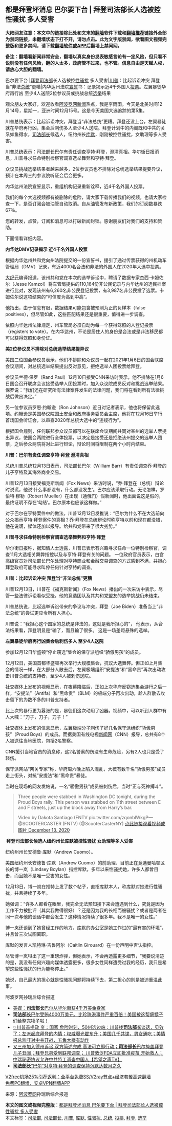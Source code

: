  <h2>都是拜登坏消息 巴尔要下台 | 拜登司法部长人选被控性骚扰 多人受害</h2> <p class="notice"><b>大陆网友注意：本文中的链接除此处和文末的<a href="https://github.com/bannedbook/fanqiang" >翻墙</a>软件下载和<a href="https://github.com/killgcd/justmysocks/blob/master/README.md">翻墙推荐</a>链接外全部为禁网链接，未翻墙状态下打不开，请勿点击。此为文字版禁闻，欲看图文视频完整版和更多禁闻，请下载<a href="https://github.com/bannedbook/fanqiang">翻墙软件或APP</a>后翻墙上禁闻网。</p><p>备注：翻墙看新闻非常安全，翻墙以真实身份发表敏感言论有一定风险，但只看不说则没有任何风险，翻的人太多，政府管不过来，也不管。信息自由是天赋人权，请放心大胆的翻墙。</b></p>  <div class="entry"> <p id="summary">巴尔要下台 |<a href="https://www.bannedbook.org/bnews/tag/%e6%8b%9c%e7%99%bb/" class="st_tag internal_tag" rel="tag" title="标签 拜登 下的日志">拜登</a><a href="https://www.bannedbook.org/bnews/tag/%e5%8f%b8%e6%b3%95%e9%83%a8/" class="st_tag internal_tag" rel="tag" title="标签 司法部 下的日志">司法部</a>长人选被控<a href="https://www.bannedbook.org/bnews/tag/%E6%80%A7%E9%AA%9A%E6%89%B0/" class="st_tag internal_tag" rel="tag" title="标签 性骚扰 下的日志">性骚扰</a> 多人受害|<a href="https://www.bannedbook.org/bnews/tag/%e5%b7%9d%e6%99%ae/" class="st_tag internal_tag" rel="tag" title="标签 川普 下的日志">川普</a>：比起诉讼冲突 拜登当“非法<a href="https://www.bannedbook.org/bnews/tag/%e6%80%bb%e7%bb%9f/" class="st_tag internal_tag" rel="tag" title="标签 总统 下的日志">总统</a>”更糟|内华达州法院<span class='wp_keywordlink'><a href="https://www.bannedbook.org/forum5/topic17.html" title="宣誓与预言" target="_blank">宣誓</a></span>书：记录揭示近4千外国人<a href="https://www.bannedbook.org/bnews/tag/%E6%8A%95%E7%A5%A8/" class="st_tag internal_tag" rel="tag" title="标签 投票 下的日志">投票</a>。左翼暴徒华府再行凶 至少4人送院2位参议员或挑战总统<a href="https://www.bannedbook.org/bnews/tag/%e9%80%89%e4%b8%be/" class="st_tag internal_tag" rel="tag" title="标签 选举 下的日志">选举</a>结果</p> <p>观众朋友大家好，欢迎收看<span class='wp_keywordlink_affiliate'><a href="https://www.aboluowang.com/" title="阿波罗网" target="_blank">阿波罗网</a></span><span class='wp_keywordlink_affiliate'><a href="https://www.bannedbook.org/" title="新闻">新闻</a></span>热点，我是李雨函。今天是北美时间12月14号，星期一，亚洲时间12月15号。这是今天美国大选追踪的第5集。</p> <p>川普总统表示：比起诉讼冲突，拜登当“非法总统”更糟。拜登还没上台，左翼暴徒就在华府再行凶，集会后刺伤多人至少4人送院。拜登计划中的内阁既和中共的关系如鱼得水，<a href="https://www.bannedbook.org/bnews/tag/%e5%8f%b8%e6%b3%95%e9%83%a8%e9%95%bf/" class="st_tag internal_tag" rel="tag" title="标签 司法部长 下的日志">司法部长</a>候选人，纽约州长<a href="https://www.bannedbook.org/bnews/tag/%E5%BA%93%E9%BB%98/" class="st_tag internal_tag" rel="tag" title="标签 库默 下的日志">库默</a>，刚刚被控性骚扰，女助理等多人受害。</p> <p>川普总统表示：司法部长巴尔有责任调查亨特·拜登，澄清真相。华尔街日报消息，川普寻求任命特别检察官调查选举舞弊和亨特·拜登。</p> <p>众议员挑战选举结果者越来越多，2位参议员也不排除对总统选举结果提要异议，预计在本周三的参议院听证会后会更多。</p> <p>内华达州法院宣誓显示，重组机构记录重新诠释，近4千名外国人投票。</p> <p>我们的每个大选视频都有被删除的危险，请大家下载传播我们的视频，也请大家检查一下，是否订阅会被油管自动取消。自从油管发布新政策，我们的订阅数暴跌67％。</p> <p>您的转发，点赞，订阅和消息可以打破新闻封锁。感谢朋友们对我们的支持和赞助。</p> <p>下面情看详细内容。</p> <p><strong>内华达DMV记录揭示 近4千名外国人投票</strong></p> <p>根据内华达州共和党向州法院提交的一份宣誓书，援引了通过传票获得的州机动车管理局（DMV）记录，有近4000名合法和非法的外国人在2020年大选中投票。</p> <p><span class='wp_keywordlink_affiliate'><a href="http://www.epochtimes.com/" title="大纪元" target="_blank">大纪元</a></span>编译报道，该州共和党在本次的选举诉讼中，聘请了数据专家杰西·卡姆佐尔（Jesse Kamzol）将车管局提供的110,164份非公民记录与内华达州的选民档案进行比对，发现该州有6,260名非公民登记投票，有3,987名非公民投了选票。卡姆佐尔说这项结果的“可信度为高到中高”。</p>  <p>他指出，由于信息有限，数据结果可能包含被预测为正的负样本（false positives），但尽管如此，这些匹配结果还是很重要，值得进一步调查。</p> <p>依照内华达州法律规定，州车管局必须自动为每一个获得驾照的人登记投票（registers to vote）。在内华达州，不论是居住人的身份是合法或是非法移民都可以获得驾照和身份证。</p> <p><strong>美2位参议员不排除对总统选举结果提异议</strong></p> <p>美国二位国会参议员表示，他们不排除和众议员一起在2021年1月6日的国会联席会议期间，对总统选举结果提出反对意见，拒绝选举人团投票给拜登。</p> <p>参议员兰德·保罗（Rand Paul）12月10日接受CNN采访时表示，他不排除在1月6日国会召开联席会议接受选举人团投票时，加入众议院成员反对和挑战选举结果。保罗说：“我们还在研究所有法律案件发生的法律问题，我们将在看到所有法律挑战后做出决定。”</p> <p>另一位参议员罗恩·约翰逊（Ron Johnson）近日对记者表示，他也将保留此选项。约翰逊是美国参议院国土安全和政府事务委员会主席，他将在12月16日举行首场国会听证会，以审查2020年总统大选中的“违规行为”。</p> <p>根据国会规则，任何联邦参众议员都可以在联席会议期间共同对某州的选举人票提出异议，使国会两院进行全体投票，以决定是接受还是拒绝该州提交的选举人团票，之后参众两院将对此进行辩论，辩论时间将限制在两个小时内结束。</p> <p><strong>川普：巴尔有责任调查亨特·拜登 澄清真相</strong></p> <p>总统川普总统12月13日表示，司法部长巴尔（William Barr）有责任调查乔‧拜登的儿子亨特及其海外商业交易。</p> <p>川普12月13日接受福克斯新闻（Fox News）采访时说，“乔‧拜登在（总统）辩论时说谎，他说‘什么事都没有，什么都没发生’。巴尔应该采取行动。无论怎样，罗伯特‧穆勒（Robert Mueller）在出现（通俄门）假新闻时，他出面说这是假的，最终证明不存在‘勾结’。巴尔原本也应该这样做。”</p> <p>对于巴尔在亨特案件中的做法，川普12月12日发推说：“巴尔为什么不在大选前向公众揭示亨特‧拜登案件的真相？乔‧拜登在总统辩论时称亨特以前和现在都没错，他在说谎，媒体还加以报导。给共和党带来了很大劣势。”</p> <p><strong>川普寻求任命特别检察官调查选举舞弊和亨特·拜登&nbsp;</strong></p>  <p>华尔街日报称，据知情人士透露，川普已表示有兴趣寻求任命一位特别检察官，调查11月大选相关舞弊指控以及与亨特·拜登有关的问题。 一位政府官员表示，白宫高级官员对司法部长巴尔处理对亨特商业和金融交易调查的方式感到不满，并担心拜登政府可能寻求叫停任何针对亨特的调查。</p> <p><strong>川普：比起诉讼冲突 拜登当“非法总统”更糟</strong></p> <p>川普12月13日，川普在《福克斯新闻》（Fox News）播出的一次采访中表示，尽管一些法律诉讼看似受挫，他的竞选团队及其共和党盟友的选举挑战仍未结束。</p> <p>川普总统说，比起选举诉讼带来的争议与冲突，拜登（Joe Biden）准备当上“非法总统”的尝试更应令所有人担心。</p> <p>川普说：“我担心这个国家的总统是非法的，这就是我所担心的”， 他表示，从合法结果看，拜登明显是“输了，而且输了很多。 这是一场差距悬殊的选举。</p> <p><strong>左翼暴徒华府再行凶集会后刺伤多人 至少4人送院</strong></p> <p>参加12月12日华盛顿“停止窃选”集会的保守派组织“骄傲男孩”的成员。</p> <p>12月12日，美国首都华盛顿再次举行大规模集会，抗议大选舞弊。但正如上月集会的情况一样，在大部分人散去后，左翼极端组织“安提法”和“黑命贵”再次出动攻击川普总统的支持者，至少4人被刺伤送院。</p> <p>社交媒体上发布的视频显示，在夜幕降临后，正如上次华府反窃选集会游行之后一样，“安提法”（Antifa）和“黑命贵”（BLM）的极端分子再次出动，趁人群散去攻击留下的为数不多的川普支持者。</p> <p>比上次的暴行更为嚣张的是，暴徒们这次动用了凶器。视频中，可以听到人群中有人大喊：“刀子，刀子，刀子！”</p> <p>社交媒体上发布的信息显示，左翼极端分子刺伤了好几名保守派组织“骄傲男孩”（Proud Boys）的成员。而据美国有线电视<span class='wp_keywordlink_affiliate'><a href="https://www.bannedbook.org/" title="新闻网">新闻网</a></span>（CNN）报导，总共有8个人被送往当地医院，包括2名警察。</p> <p>CNN援引当地官员的消息称，这2名警察的伤没有生命危险，另有2人也只是受了轻伤。</p>  <p>保守派网站“网关专家”称，华府周六晚上陷入混乱，大概有数千名“骄傲男孩”成员走上街头，对抗“安提法”和“黑命贵”暴徒。</p> <p>当时在现场的网友发帖说，一名“骄傲男孩”成员被刺伤后，当时“正与死神搏斗”。</p> <blockquote><p>Three people were stabbed in Washington DC tonight, during the Proud Boys rally. This person was stabbed on 11th street between E and F streets, just up the block away from Harry&#8217;s bar.</p> <p>Video by Dakota Santiago (FNTV pic.twitter.com/zqonblWkgP— @SCOOTERCASTER (FNTV) (@ScooterCasterNY) <a href="https://twitter.com/ScooterCasterNY/status/1337970720803053577?ref_src=twsrc%5Etfw">点此链接观看视频或图片 December 13, 2020</a></p></blockquote> <p><strong>&nbsp;拜登司法部长候选人纽约州长库默被控性骚扰 女助理等多人受害</strong></p> <p>纽约州州长安德鲁·库默（Andrew Cuomo）。</p> <p>美国纽约州长安德鲁·库默（Andrew Cuomo）的前助理、目前正在竞选曼哈顿区长的博一岚（Lindsey Boylan）指控库默，多年以来性骚扰她，许多人都曾目击，而且她不是唯一受害的女性。</p> <p>12月13日，博一岚在推特上发了数个帖子，直指库默本人，称库默对她进行性骚扰，并且持续了多年。</p> <p>她强调：“许多人都看在眼里，我完全无法预知接下来会遭遇到什么，究竟是因为工作不力被批评（其实我做得很好）？还是因为我的长相而被骚扰？或者是两者在同一次与他的谈话中都会发生？这种情况持续了很多年。我不是唯一的女性。”</p> <p>博一岚还谈到了她曾经工作的地方，库默的办公室是她工作过的“最有害的环境”，并且曾三次试图离职。</p> <p>库默的发言人凯特琳·吉鲁阿尔（Caitlin Girouard）在一份声明中否认指控。</p> <p>尽管博一岚甩出了这一重磅炸弹，但她表示，不会再透露更多细节，“我要说清楚的是，我没有任何兴趣向媒体透露更多，很多女性同样遭受过我的经历，我只是希望这些性骚扰的行为能够停止。”</p>  <p>她说，自己最大的担心就是性骚扰问题将持续下去，第二担心的则是被迫重温此事。</p> <p>阿波罗网孙瑞后综合报道</p> <ul class='op-related-articles' title='相关阅读'> <li><a href='https://www.bannedbook.org/bnews/comments/20201215/1447774.html' target='_blank'>美媒：<b>司法部长</b>巴尔从华尔街获4千万美金身家</a></li> <li><a href='https://www.bannedbook.org/bnews/bannedvideo/20201214/1447640.html' target='_blank'><b>司法部长</b>巴尔受贿4000万美元，比珍珠港事件严重百倍！美国被这帮瘪犊子们给整完犊子啦！</a></li> <li><a href='https://www.bannedbook.org/bnews/bannedvideo/20201212/1446349.html' target='_blank'>💥川普首提政 变：国家 危险时刻，50州选边站；川普找<b>司法部长</b>谈话，见效了；左派起底拜登的内情；权威曝光翟东升；美国几千共谍，男女通吃；美情报总监吁对中共开战，五角大楼有动作</a></li> <li><a href='https://www.bannedbook.org/bnews/cbnews/20201212/1446169.html' target='_blank'>又三州加入德州诉讼 双方简述完成 高法可立即行动；<b>司法部长</b>巴尔掩盖拜登儿子丑闻；拜登兄弟受到联邦调查； 川普敦促FDA立即批准疫苗 开始救人；中瑞祕密协议允许中共特工调查中国人【希望之声TV】</a></li> <li><a href='https://www.bannedbook.org/bnews/cbnews/20201212/1446120.html' target='_blank'><b>司法部长</b>“巴尔”对亨特·拜登的调查保持沉默达数月之久</a></li> </ul> <p class="texttj"> <a href="https://www.bannedbook.org/forum23/topic22702.html" target="_blank">V2free机场25%引荐返利：全平台免费SS/V2ray节点+经济套餐高速翻墙</a><br/> <a href="https://github.com/bannedbook/fanqiang/wiki/%E7%A6%81%E9%97%BB%E7%BD%91%E5%AE%89%E5%8D%93%E7%BF%BB%E5%A2%99%E6%96%B0%E9%97%BBAPP" target="_blank">免费PC翻墙、安卓VPN翻墙APP</a></p><p> 来源：<a href="https://www.aboluowang.com/2020/1215/1534038.html" target="_blank">阿波罗网</a>孙瑞后综合报道 </p><a name='sharetosocial'></a>       <div><b>本文的图文或视频完整版</b>：<a href='https://www.bannedbook.org/bnews/topimagenews/20201215/1447788.html'>都是拜登坏消息 巴尔要下台 | 拜登司法部长人选被控性骚扰 多人受害</a></div>  </div><!--END ENTRY--> <div class="postfooter"> <div>本文标签：<a href="https://www.bannedbook.org/bnews/tag/%e5%8f%b8%e6%b3%95%e9%83%a8/" rel="tag">司法部</a>, <a href="https://www.bannedbook.org/bnews/tag/%e5%8f%b8%e6%b3%95%e9%83%a8%e9%95%bf/" rel="tag">司法部长</a>, <a href="https://www.bannedbook.org/bnews/tag/%e5%b7%9d%e6%99%ae/" rel="tag">川普</a>, <a href="https://www.bannedbook.org/bnews/tag/%E5%BA%93%E9%BB%98/" rel="tag">库默</a>, <a href="https://www.bannedbook.org/bnews/tag/%E6%80%A7%E9%AA%9A%E6%89%B0/" rel="tag">性骚扰</a>, <a href="https://www.bannedbook.org/bnews/tag/%e6%80%bb%e7%bb%9f/" rel="tag">总统</a>, <a href="https://www.bannedbook.org/bnews/tag/%E6%8A%95%E7%A5%A8/" rel="tag">投票</a>, <a href="https://www.bannedbook.org/bnews/tag/%e6%8b%9c%e7%99%bb/" rel="tag">拜登</a>, <a href="https://www.bannedbook.org/bnews/tag/%e9%80%89%e4%b8%be/" rel="tag">选举</a></div>  </div><!--END POSTFOOTER--> 